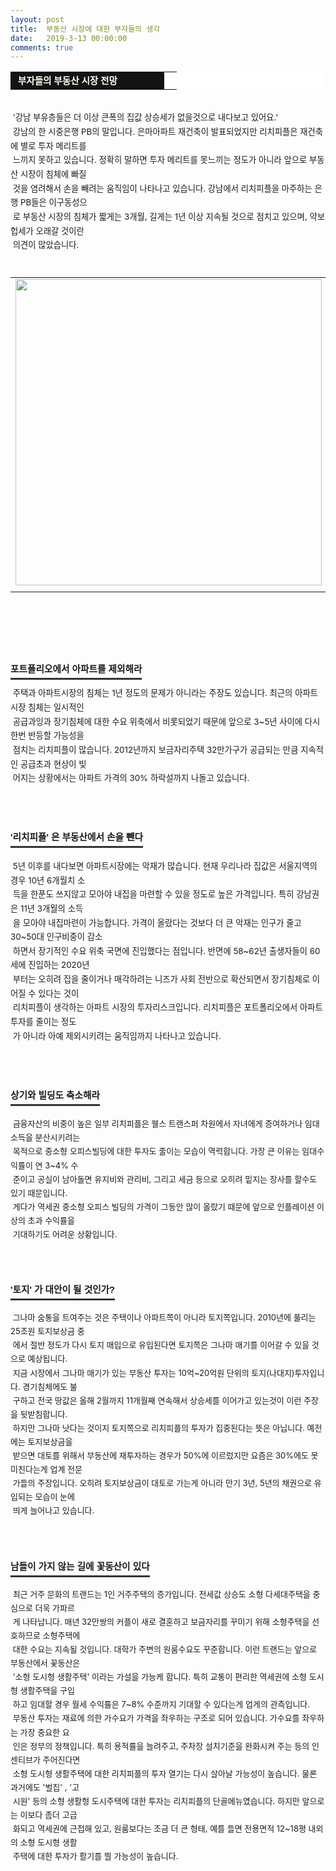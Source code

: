 ```yaml
---
layout: post
title:  부동산 시장에 대한 부자들의 생각
date:   2019-3-13 00:00:00
comments: true
---
```




<div><table width="99%" bgcolor="#ffffff" cellspacing="1" cellpadding="2"><tbody><tr><td width="230" bgcolor="#141313" style-="border-bottom:#141313 1px solid; border-left:#141313 1px solid; border-top:#141313 1px solid; &#13;&#10;border-right:#141313 1px solid"><span style="color: rgb(0, 0, 0); font-family: 맑은 고딕, dotum, verdana; font-size: 11pt;"><strong><span syle="font-size:11pt"><font color="#fffff0">&nbsp;부자들의 부동산 시장 전망</font></span></strong></span></td><td style="border-width: 0px 0px 1px; border-style: solid; border-color: rgb(255, 255, 255) rgb(255, 255, 255) rgb(20, 19, 19);"><span style="font-size: 11pt;"><font color="#000000">&nbsp;</font></span></td></tr></tbody></table><br><div style="line-height: 1.7;"><span style="font-size: 10pt;">&nbsp;'강남 부유층들은 더 이상 큰폭의 집값 상승세가 없을것으로 내다보고 있어요.'</span><br><span style="font-size: 10pt;">&nbsp;강남의 한 시중은행 PB의 말입니다. 은마아파트 재건축이 발표되었지만 리치피플은 재건축에 별로 투자 메리트를 <br>&nbsp;느끼지 </span><span style="font-size: 10pt;">못하고 있습니다. 정확히 말하면 투자 메리트를 못느끼는 정도가 아니라 앞으로 부동산 시장이 침체에 빠질<br>&nbsp;것을 염려해서 </span><span style="font-size: 10pt;">손을 빼려는 움직임이 나타나고 있습니다. 강남에서 리치피플을 마주하는 은행 PB들은 이구동성으<br>&nbsp;로 부동산 시장의 침체가 </span><span style="font-size: 10pt;">짧게는 3개월, 길게는 1년 이상 지속될 것으로 점치고 있으며, 약보헙세가 오래갈 것이란 <br>&nbsp;의견이 많았습니다.</span><br><br><div><table width="100%"><tbody><tr><td align="middle"><div class="imageblock center" style="text-align: center; clear: both;"><span data-url="https://t1.daumcdn.net/cfile/tistory/20147B0E4C5281F108?download" data-lightbox="lightbox"><img width="490" height="326" style="height: auto; cursor: pointer; max-width: 100%;" alt="" src="https://t1.daumcdn.net/cfile/tistory/20147B0E4C5281F108" filename="cfile21.uf@20147B0E4C5281F1084CAA.jpg" filemime=""></span></div></td></tr><tr><td align="middle">

 

 </td></tr></tbody></table></div><br><br><br><br><h3 style="font: bold 11pt/normal 맑은 고딕, Dotum, Sans-serif; margin: 0px; padding: 0px 0px 5px; border-bottom-color: rgb(51, 51, 51); border-bottom-width: 3px; border-bottom-style: solid; float: left; font-size-adjust: none; font-stretch: normal;">포트폴리오에서 아파트를 제외해라</h3></div></div><br><div style="line-height: 1.7;"><span style="font-size: 10pt;">﻿</span><br><span style="font-size: 10pt;">&nbsp;주택과 아파트시장의 침체는 1년 정도의 문제가 아니라는 주장도 있습니다. 최근의 아파트시장 침체는 일시적인 <br>&nbsp;공급과잉과 장</span><span style="font-size: 10pt;">기침체에 대한 수요 위축에서 비롯되었기 때문에 앞으로 3~5년 사이에 다시 한번 반등할 가능성을&nbsp;<br> &nbsp;점치는 리치피플이 많</span><span style="font-size: 10pt;">습니다. 2012년까지 보금자리주택 32만가구가 공급되는 만큼 지속적인 공급초과 현상이 빚<br>&nbsp;어지는 상황에서는 아파트 가격의 3</span><span style="font-size: 10pt;">0% 하락설까지 나돌고 있습니다.<br></span><br><br><br><h3 style="font: bold 11pt/normal 맑은 고딕, Dotum, Sans-serif; margin: 0px; padding: 0px 0px 5px; border-bottom-color: rgb(51, 51, 51); border-bottom-width: 3px; border-bottom-style: solid; float: left; font-size-adjust: none; font-stretch: normal;">'리치피플' 은 부동산에서 손을 뺀다</h3><br><div style="line-height: 1.7;"><span style="font-size: 10pt;">﻿<br></span><span style="font-size: 10pt;">&nbsp;5년 이후를 내다보면 아파트시장에는 악재가 많습니다. 현재 우리나라 집값은 서울지역의 경우&nbsp;10년 6개월치 소<br>&nbsp;득을 한푼도 쓰지</span><span style="font-size: 10pt;">않고 모아야 내집을 마련할 수 있을 정도로 높은 가격입니다. 특히 강남권은 11년 3개월의 소득<br>&nbsp;을 모아야&nbsp;내집마련이 가능합</span><span style="font-size: 10pt;">니다. 가격이 올랐다는 것보다 더 큰 악재는 인구가 줄고 30~50대 인구비중이 감소<br>&nbsp;하면서 장기적인 수요 위축 국면에 진입했</span><span style="font-size: 10pt;">다는 점입니다. 반면에 58~62년 출생자들이 60세에 진입하는 2020년<br>&nbsp;부터는 오히려&nbsp;집을 줄이거나 매각하려는 니즈가 사회 전</span><span style="font-size: 10pt;">반으로 확산되면서 장기침체로 이어질 수 있다는 것이 <br>&nbsp;리치피플이 생각하는 아파트 시장의 투자리스크입니다. 리치피플은 </span><span style="font-size: 10pt;">포트폴리오에서 아파트 투자를 줄이는 정도<br>&nbsp;가 아니라 아예 제외시키려는 움직임까지 나타나고 있습니다.</span><br><br><br><br></div><div style="line-height: 1.7;"><h3 style="font: bold 11pt/normal 맑은 고딕, Dotum, Sans-serif; margin: 0px; padding: 0px 0px 5px; border-bottom-color: rgb(51, 51, 51); border-bottom-width: 3px; border-bottom-style: solid; float: left; font-size-adjust: none; font-stretch: normal;">상기와 빌딩도 축소해라</h3></div><div style="line-height: 1.7;"><br><span style="font-size: 10pt;">﻿</span><br><font size="2">&nbsp;금융자산의 비중이 높은 일부 리치피플은 웰스 트랜스퍼 차원에서 자녀에게 증여하거나 임대소득을 분산시키려는 <br>&nbsp;목적으로 중소형 오피스빌딩에 대한 투자도 줄이는 모습이 역력합니다. 가장 큰 이유는 임대수익률이 연 3~4% 수<br>&nbsp;준이고 공실이 남아돌면 유지비와 관리비, 그리고 세금 등으로 오히려 밑지는 장사를 할수도 있기 때문입니다. <br> &nbsp;게다가 역세권 중소형 오피스 빌딩의 가격이 그동안 많이 올랐기 때문에 앞으로 인플레이션 이상의 초과 수익률을 <br>&nbsp;기대하기도 어려운 상황입니다.<br><br><br><br></font></div><font size="2"><div style="line-height: 1.7;"><h3 style="font: bold 11pt/normal 맑은 고딕, Dotum, Sans-serif; margin: 0px; padding: 0px 0px 5px; border-bottom-color: rgb(51, 51, 51); border-bottom-width: 3px; border-bottom-style: solid; float: left; font-size-adjust: none; font-stretch: normal;">'토지' 가 대안이 될 것인가?</h3></div><div style="line-height: 1.7;"><br><span style="font-size: 10pt;">﻿</span><br>&nbsp;그나마 숨통을 트여주는 것은 주택이나 아파트쪽이 아니라 토지쪽입니다. 2010년에 풀리는 25조원 토지보상금 중<br>&nbsp;에서 절반 정도가 다시 토지 매입으로 유입된다면 토지쪽은 그나마 매기를 이어갈 수 있을 것으로 예상됩니다. <br> &nbsp;지금 시장에서 그나마 매기가 있는 부동산 투자는 10억~20억원 단위의 토지(나대지)투자입니다. 경기침체에도 불<br>&nbsp;구하고 전국 땅값은 올해 2월까지 11개월째 연속해서 상승세를 이어가고 있는것이 이런 주장을 뒷받침합니다. <br> &nbsp;하지만 그나마 낫다는 것이지 토지쪽으로 리치피플의 투자가 집중된다는 뜻은 아닙니다. 예전에는 토지보상금을 <br>&nbsp;받으면 대토를 위해서 부동산에 재투자하는 경우가 50%에 이르렀지만 요즘은 30%에도 못미친다는게 업계 전문<br>&nbsp;가들의 주장입니다. 오히려 토지보상금이 대토로 가는게 아니라 만기 3년, 5년의 채권으로 유입되는 모습이 눈에 <br>&nbsp;띄게 늘어나고 있습니다.<br><br><br><br></div><div style="line-height: 1.7;"><h3 style="font: bold 11pt/normal 맑은 고딕, Dotum, Sans-serif; margin: 0px; padding: 0px 0px 5px; border-bottom-color: rgb(51, 51, 51); border-bottom-width: 3px; border-bottom-style: solid; float: left; font-size-adjust: none; font-stretch: normal;">남들이 가지 않는 길에 꽃동산이 있다</h3></div></font><div style="line-height: 1.7;"><font size="2"><br><span style="font-size: 10pt;">﻿</span><br>&nbsp;최근 거주 문화의 트랜드는 1인 거주주택의 증가입니다. 전세값 상승도 소형 다세대주택을 중심으로 더욱 가파르<br>&nbsp;게 나타납니다. 매년 32만쌍의 커플이 새로 결혼하고 보금자리를 꾸미기 위해 소형주택을 선호하므로 소형주택에 <br>&nbsp;대한 수요는 지속될 것입니다. 대학가 주변의 원룸수요도 꾸준합니다. 이런 트랜드는 앞으로 부동산에서 꽃동산은 <br>&nbsp;'소형 도시형 생활주택' 이라는 가설을 가능케 합니다. 특히 교통이 편리한 역세권에 소형 도시형 생활주택을 구입<br>&nbsp;하고 임대할 경우 월세 수익률은 7~8% 수준까지 기대할 수 있다는게 업게의 관측입니다.&nbsp;<br> &nbsp;부동산 투자는 재료에 의한 가수요가 가격을 좌우하는 구조로 되어 있습니다. 가수요를 좌우하는 가장 중요한 요<br>&nbsp;인은 정부의 정책입니다. 특히 용적률을 늘려주고, 주차장 설치기준을 완화시켜 주는 등의 인센티브가 주어진다면 <br>&nbsp;소형 도시형 생활주택에 대한 리치피플의 투자 열기는 다시 살아날 가능성이 높습니다. 물론 과거에도 '벌집' , '고<br>&nbsp;시원' 등의 소형 생활형 도시주택에 대한 투자는 리치피플의 단골메뉴였습니다. 하지만 앞으로는 이보다 좀더 고급<br>&nbsp;화되고 역세권에 근접해 있고, 원룸보다는 조금 더 큰 형태, 예를 들면 전용면적 12~18평 내외의 소형 도시형 생활<br>&nbsp;주택에 대한 투자가 활기를 띌 가능성이 높습니다.</font></div><div style="line-height: 1.7;"><font size="2">﻿</font><br></div></div><p><br></p>